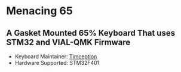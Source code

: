 # Menacing 65

A Gasket Mounted 65% Keyboard That uses STM32 and VIAL-QMK Firmware
--------------------------------------------------------------------------

* Keyboard Maintainer: [Timception](https://instagram.com/majin_keyboards)
* Hardware Supported: STM32F401
